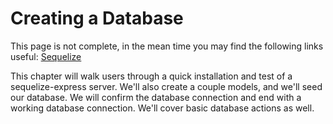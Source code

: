 # Creating a Database

This page is not complete, in the mean time you may find the following links useful:
[Sequelize](sequelize/sequelizemd.md)


This chapter will walk users through a quick installation and test of a sequelize-express server.  We'll also create a couple models, and we'll seed our database.  We will confirm the database connection and end with a working database connection.  We'll cover basic database actions as well.